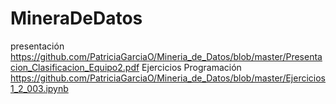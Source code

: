 # MineraDeDatos
presentación
https://github.com/PatriciaGarciaO/Mineria_de_Datos/blob/master/Presentacion_Clasificacion_Equipo2.pdf
Ejercicios Programación
https://github.com/PatriciaGarciaO/Mineria_de_Datos/blob/master/Ejercicios1_2_003.ipynb
